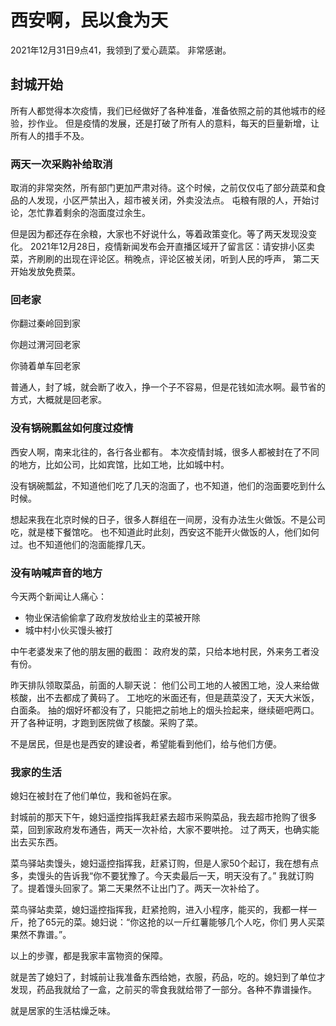 # 西安啊，民以食为天

2021年12月31日9点41，我领到了爱心蔬菜。
非常感谢。

## 封城开始

所有人都觉得本次疫情，我们已经做好了各种准备，准备依照之前的其他城市的经验，抄作业。
但是疫情的发展，还是打破了所有人的意料，每天的巨量新增，让所有人的措手不及。

### 两天一次采购补给取消

取消的非常突然，所有部门更加严肃对待。这个时候，之前仅仅屯了部分蔬菜和食品的人发现，小区严禁出入，超市被关闭，外卖没法点。
屯粮有限的人，开始讨论，怎忙靠着剩余的泡面度过余生。

但是因为都还存在余粮，大家也不好说什么，等着政策变化。等了两天发现没变化。
2021年12月28日，疫情新闻发布会开直播区域开了留言区：请安排小区卖菜，齐刷刷的出现在评论区。稍晚点，评论区被关闭，听到人民的呼声，
第二天开始发放免费菜。

### 回老家

你翻过秦岭回到家

你趟过渭河回老家

你骑着单车回老家

普通人，封了城，就会断了收入，挣一个子不容易，但是花钱如流水啊。最节省的方式，大概就是回老家。


### 没有锅碗瓢盆如何度过疫情

西安人啊，南来北往的，各行各业都有。
本次疫情封城，很多人都被封在了不同的地方，比如公司，比如宾馆，比如工地，比如城中村。

没有锅碗瓢盆，不知道他们吃了几天的泡面了，也不知道，他们的泡面要吃到什么时候。

想起来我在北京时候的日子，很多人群组在一间房，没有办法生火做饭。不是公司吃，就是楼下餐馆吃。
也不知道此时此刻，西安这不能开火做饭的人，他们如何过。也不知道他们的泡面能撑几天。

### 没有呐喊声音的地方

今天两个新闻让人痛心：

* 物业保洁偷偷拿了政府发放给业主的菜被开除
* 城中村小伙买馒头被打

中午老婆发来了他的朋友圈的截图：
政府发的菜，只给本地村民，外来务工者没有份。

昨天排队领取菜品，前面的人聊天说：
他们公司工地的人被困工地，没人来给做核酸，出不去都成了黄码了。
工地吃的米面还有，但是蔬菜没了，天天大米饭，白面条。
抽的烟好坏都没有了，只能把之前地上的烟头捡起来，继续砸吧两口。
开了各种证明，才跑到医院做了核酸。采购了菜。

不是居民，但是也是西安的建设者，希望能看到他们，给与他们方便。

### 我家的生活

媳妇在被封在了他们单位，我和爸妈在家。

封城前的那天下午，媳妇遥控指挥我赶紧去超市采购菜品，我去超市抢购了很多菜，回到家政府发布通告，两天一次补给，大家不要哄抢。
过了两天，也确实能出去买东西。


菜鸟驿站卖馒头，媳妇遥控指挥我，赶紧订购，但是人家50个起订，我在想有点多，卖馒头的告诉我“你不要犹豫了。今天卖最后一天，明天没有了。”
我就订购了。提着馒头回家了。第二天果然不让出门了。两天一次补给了。

菜鸟驿站卖菜，媳妇遥控指挥我，赶紧抢购，进入小程序，能买的，我都一样一斤，抢了65元的菜。媳妇说：“你这抢的以一斤红薯能够几个人吃，你们
男人买菜果然不靠谱。”。

以上的步骤，都是我家丰富物资的保障。

就是苦了媳妇了，封城前让我准备东西给她，衣服，药品，吃的。媳妇到了单位才发现，药品我就给了一盒，之前买的零食我就给带了一部分。各种不靠谱操作。

就是居家的生活枯燥乏味。

